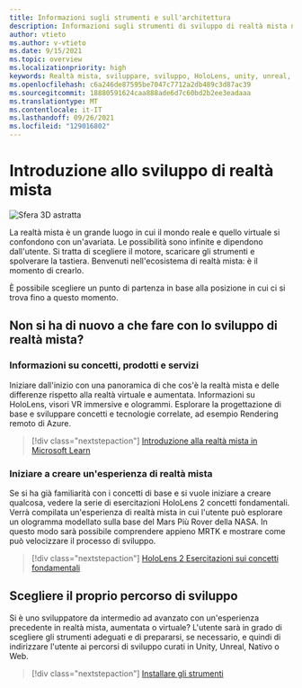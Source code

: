 ```yaml
---
title: Informazioni sugli strumenti e sull'architettura
description: Informazioni sugli strumenti di sviluppo di realtà mista necessari per iniziare a creare app per HoloLens e visori VR immersive.
author: vtieto
ms.author: v-vtieto
ms.date: 9/15/2021
ms.topic: overview
ms.localizationpriority: high
keywords: Realtà mista, sviluppare, sviluppo, HoloLens, unity, unreal, directx, visore VR realtà mista, visore VR di windows mixed reality, visore per realtà virtuale, che cos'è la realtà virtuale, che cos'è la realtà aumentata, sviluppo di realtà virtuale, sviluppo di realtà aumentata
ms.openlocfilehash: c6a246de87595be7047c7712a2db489c3d87ac39
ms.sourcegitcommit: 18880591624caa888ade6d7c60bd2b2ee3eadaaa
ms.translationtype: MT
ms.contentlocale: it-IT
ms.lasthandoff: 09/26/2021
ms.locfileid: "129016802"
---
```

# <a name="introduction-to-mixed-reality-development"></a>Introduzione allo sviluppo di realtà mista

![Sfera 3D astratta](images/development-hero-image.png)

La realtà mista è un grande luogo in cui il mondo reale e quello virtuale si confondono con un'avariata. Le possibilità sono infinite e dipendono dall'utente. Si tratta di scegliere il motore, scaricare gli strumenti e spolverare la tastiera. Benvenuti nell'ecosistema di realtà mista: è il momento di crearlo.

È possibile scegliere un punto di partenza in base alla posizione in cui ci si trova fino a questo momento.

## <a name="new-to-mixed-reality-development"></a>Non si ha di nuovo a che fare con lo sviluppo di realtà mista?

### <a name="learn-the-concepts-products-and-services"></a>Informazioni su concetti, prodotti e servizi

Iniziare dall'inizio con una panoramica di che cos'è la realtà mista e delle differenze rispetto alla realtà virtuale e aumentata. Informazioni su HoloLens, visori VR immersive e ologrammi. Esplorare la progettazione di base e sviluppare concetti e tecnologie correlate, ad esempio Rendering remoto di Azure.

> [!div class="nextstepaction"]
> [Introduzione alla realtà mista in Microsoft Learn](/learn/modules/intro-to-mixed-reality/)

### <a name="start-building-a-mixed-reality-experience"></a>Iniziare a creare un'esperienza di realtà mista

Se si ha già familiarità con i concetti di base e si vuole iniziare a creare qualcosa, vedere la serie di esercitazioni HoloLens 2 concetti fondamentali. Verrà compilata un'esperienza di realtà mista in cui l'utente può esplorare un ologramma modellato sulla base del Mars Più Rover della NASA. In questo modo sarà possibile comprendere appieno MRTK e mostrare come può velocizzare il processo di sviluppo.

> [!div class="nextstepaction"]
> [HoloLens 2 Esercitazioni sui concetti fondamentali](/learn/paths/beginner-hololens-2-tutorials/)

## <a name="choose-your-own-development-path"></a>Scegliere il proprio percorso di sviluppo
Si è uno sviluppatore da intermedio ad avanzato con un'esperienza precedente in realtà mista, aumentata o virtuale? L'utente sarà in grado di scegliere gli strumenti adeguati e di prepararsi, se necessario, e quindi di indirizzare l'utente ai percorsi di sviluppo curati in Unity, Unreal, Nativo o Web.

> [!div class="nextstepaction"]
> [Installare gli strumenti](install-the-tools.md)



